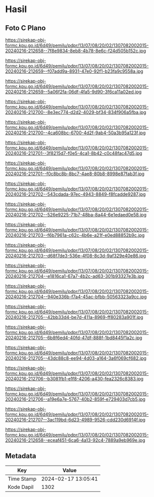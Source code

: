 # Hasil

## Foto C Plano

https://sirekap-obj-formc.kpu.go.id/6d49/pemilu/pdpr/13/07/08/20/02/1307082002015-20240216-212658--7f8e9834-8eb8-4b78-8e6c-f24d505b152c.jpg

https://sirekap-obj-formc.kpu.go.id/6d49/pemilu/pdpr/13/07/08/20/02/1307082002015-20240216-212659--f07add9a-8931-47e0-92f1-b23fa9c9558a.jpg

https://sirekap-obj-formc.kpu.go.id/6d49/pemilu/pdpr/13/07/08/20/02/1307082002015-20240216-212659--5a06f2fa-06df-4fa5-9d90-3f6ca11a02ed.jpg

https://sirekap-obj-formc.kpu.go.id/6d49/pemilu/pdpr/13/07/08/20/02/1307082002015-20240216-212700--8e3ec774-d2d2-4029-bf34-834f906a5fba.jpg

https://sirekap-obj-formc.kpu.go.id/6d49/pemilu/pdpr/13/07/08/20/02/1307082002015-20240216-212700--4ca608bc-6700-4d2f-9ab4-50a3b95a123f.jpg

https://sirekap-obj-formc.kpu.go.id/6d49/pemilu/pdpr/13/07/08/20/02/1307082002015-20240216-212701--3f8215d7-f0e5-4ca1-8b42-c0c48fac47d5.jpg

https://sirekap-obj-formc.kpu.go.id/6d49/pemilu/pdpr/13/07/08/20/02/1307082002015-20240216-212701--f0c8bc8b-8bc7-4ae8-80b8-8998e87fab3f.jpg

https://sirekap-obj-formc.kpu.go.id/6d49/pemilu/pdpr/13/07/08/20/02/1307082002015-20240216-212702--543cdada-97ec-4943-8849-f8fcadde9287.jpg

https://sirekap-obj-formc.kpu.go.id/6d49/pemilu/pdpr/13/07/08/20/02/1307082002015-20240216-212702--526e9225-71b7-48ba-8a44-6e1edaed0e58.jpg

https://sirekap-obj-formc.kpu.go.id/6d49/pemilu/pdpr/13/07/08/20/02/1307082002015-20240216-212703--f6b7961a-c62c-4b6e-a21f-e0ed88852b9c.jpg

https://sirekap-obj-formc.kpu.go.id/6d49/pemilu/pdpr/13/07/08/20/02/1307082002015-20240216-212703--d68f7de3-536e-4f08-8c3d-9af329e40e86.jpg

https://sirekap-obj-formc.kpu.go.id/6d49/pemilu/pdpr/13/07/08/20/02/1307082002015-20240216-212704--e1816ca1-67a7-4b2c-ad63-301b93327e3b.jpg

https://sirekap-obj-formc.kpu.go.id/6d49/pemilu/pdpr/13/07/08/20/02/1307082002015-20240216-212704--940e336b-f7a4-45ac-bfbb-50563323a9cc.jpg

https://sirekap-obj-formc.kpu.go.id/6d49/pemilu/pdpr/13/07/08/20/02/1307082002015-20240216-212705--42bb33d4-be7d-411a-8969-ff80283a901f.jpg

https://sirekap-obj-formc.kpu.go.id/6d49/pemilu/pdpr/13/07/08/20/02/1307082002015-20240216-212705--6b8f6ed4-40fd-47df-888f-1bd8445f1a2c.jpg

https://sirekap-obj-formc.kpu.go.id/6d49/pemilu/pdpr/13/07/08/20/02/1307082002015-20240216-212705--43dc88c8-ee94-4d03-a164-3a6f069cf682.jpg

https://sirekap-obj-formc.kpu.go.id/6d49/pemilu/pdpr/13/07/08/20/02/1307082002015-20240216-212706--b3081fb1-e1f8-4206-a430-fea2326c8383.jpg

https://sirekap-obj-formc.kpu.go.id/6d49/pemilu/pdpr/13/07/08/20/02/1307082002015-20240216-212706--a19e6a7e-5767-40b2-859f-e729403d7cb5.jpg

https://sirekap-obj-formc.kpu.go.id/6d49/pemilu/pdpr/13/07/08/20/02/1307082002015-20240216-212707--3ac119bd-6d23-4989-9526-cdd230d6914f.jpg

https://sirekap-obj-formc.kpu.go.id/6d49/pemilu/pdpr/13/07/08/20/02/1307082002015-20240216-212658--eceaf451-6ca6-4a13-92c4-7889a9eb969e.jpg


## Metadata

| Key        | Value               |
| ---------- | ------------------- |
| Time Stamp | 2024-02-17 13:05:41 |
| Kode Dapil | 1302                |



